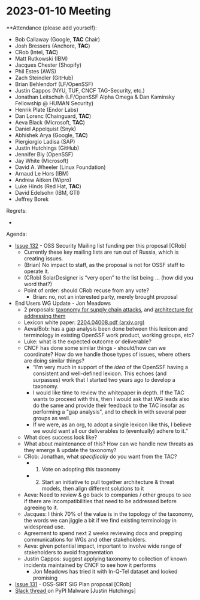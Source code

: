 # **2023-01-10 Meeting**
**Attendance (please add yourself):



* Bob Callaway (Google, **TAC** Chair)
* Josh Bressers (Anchore, **TAC**)
* CRob (Intel, **TAC**)
* Matt Rutkowski (IBM)
* Jacques Chester (Shopify)
* Phil Estes (AWS)
* Zach Steindler (GitHub)
* Brian Behlendorf (LF/OpenSSF)
* Justin Cappos (NYU, TUF, CNCF TAG-Security, etc.)
* Jonathan Leitschuh (LF/OpenSSF Alpha Omega & Dan Kaminsky Fellowship @ HUMAN Security)
* Henrik Plate (Endor Labs) 
* Dan Lorenc (Chainguard, **TAC**)
* Aeva Black (Microsoft, **TAC**)
* Daniel Appelquist (Snyk)
* Abhishek Arya (Google, **TAC**)
* Piergiorgio Ladisa (SAP)
* Justin Hutchings (GitHub)
* Jennifer Bly (OpenSSF)
* Jay White (Microsoft)
* David A. Wheeler (Linux Foundation)
* Arnaud Le Hors (IBM)
* Andrew Aitken (Wipro)
* Luke Hinds (Red Hat, **TAC**)
* David Edelsohn (IBM, GTI)
* Jeffrey Borek

Regrets:



* 

Agenda:



* [Issue 132](https://github.com/ossf/tac/issues/132) - OSS Security Mailing list funding per this proposal [CRob]
    * Currently these key mailing lists are run out of Russia, which is creating issues.
    * (Brian) No impact to staff, as the proposal is not for OSSF staff to operate it.
    * (CRob) SolarDesigner is “very open” to the list being … (how did you word that?)
    * Point of order: should CRob recuse from any vote?
        * Brian: no, not an interested party, merely brought proposal
* End Users WG Update - Jon Meadows
    * 2 proposals: [taxonomy for supply chain attacks](https://docs.google.com/document/d/1yzD2tryFM8LlKoIfUFELOFlcHHDcwrz7SPd4rVc-vjU/edit), and [architecture for addressing them](https://docs.google.com/document/d/15m61ZN35JTwhb_l_Tcjm3v3uGyeT1hgXyQaQZfhwyPA/edit)
    * Lexicon white paper: [2204.04008.pdf (arxiv.org)](https://arxiv.org/pdf/2204.04008.pdf) 
    * Aeva/Bob: has a gap analysis been done between this lexicon and terminology in existing OpenSSF work product, working groups, etc?
    * Luke: what is the expected outcome or deliverable?
    * CNCF has done some similar things - should/how can we coordinate? How do we handle those types of issues, where others are doing similar things?
        * “I'm very much in support of the *idea* of the OpenSSF having a consistent and well-defined lexicon. This echoes (and surpasses) work that I started two years ago to develop a taxonomy. 
        * I would like time to review the whitepaper in depth. If the TAC wants to proceed with this, then I would ask that WG leads also do the same and provide their feedback to the TAC insofar as performing a "gap analysis", and to check in with several peer groups as well.
        * If we were, as an org, to adopt a single lexicon like this, I believe we would want all our deliverables to (eventually) adhere to it.”
    * What does success look like?
    * What about maintenance of this? How can we handle new threats as they emerge & update the taxonomy?
    * CRob: Jonathan, what _specifically_ do you want from the TAC?
        * 1. Vote on adopting this taxonomy
        * 2. Start an initiative to pull together architecture & threat models, then align different solutions to it
    * Aeva: Need to review & go back to companies / other groups to see if there are incompatibilities that need to be addressed before agreeing to it.
    * Jacques: I think 70% of the value is in the topology of the taxonomy, the words we can jiggle a bit if we find existing terminology in widespread use.
    * Agreement to spend next 2 weeks reviewing docs and prepping communications for WGs and other stakeholders.
    * Aeva: given potential impact, important to involve wide range of stakeholders to avoid fragmentation
    * Justin Cappos: suggest applying taxonomy to collection of known incidents maintained by CNCF to see how it performs
        * Jon Meadows has tried it with In-Q-Tel dataset and looked promising
* [Issue 131](https://github.com/ossf/tac/issues/131) - OSS-SIRT SIG Plan proposal [CRob]
* [Slack thread ](https://openssf.slack.com/archives/C01AAV2TTEG/p1672769979926729)on PyPI Malware [Justin Hutchings]


